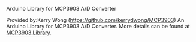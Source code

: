 Arduino Library for MCP3903 A/D Converter

Provided by:Kerry Wong (https://github.com/kerrydwong/MCP3903)
An Arduino Library for MCP3903 A/D Converter. More details can be found at <a href="http://www.kerrywong.com/2014/05/10/mcp3903-library/">MCP3903 Library</a>.
